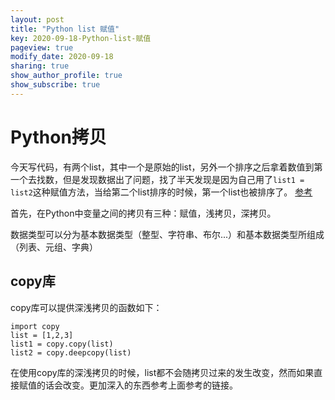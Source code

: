 ```yaml
---
layout: post
title: "Python list 赋值"
key: 2020-09-18-Python-list-赋值
pageview: true
modify_date: 2020-09-18
sharing: true
show_author_profile: true
show_subscribe: true
---
```


# Python拷贝
今天写代码，有两个list，其中一个是原始的list，另外一个排序之后拿着数值到第一个去找数，但是发现数据出了问题，找了半天发现是因为自己用了`list1 = list2`这种赋值方法，当给第二个list排序的时候，第一个list也被排序了。
[参考](https://www.cnblogs.com/caoj/p/7868844.html)

首先，在Python中变量之间的拷贝有三种：赋值，浅拷贝，深拷贝。

数据类型可以分为基本数据类型（整型、字符串、布尔...）和基本数据类型所组成（列表、元组、字典）

## copy库

copy库可以提供深浅拷贝的函数如下：
```
import copy
list = [1,2,3]
list1 = copy.copy(list)
list2 = copy.deepcopy(list)

```
在使用copy库的深浅拷贝的时候，list都不会随拷贝过来的发生改变，然而如果直接赋值的话会改变。更加深入的东西参考上面参考的链接。

##